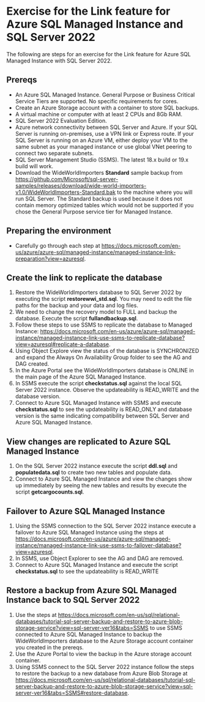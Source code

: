 # Exercise for the Link feature for Azure SQL Managed Instance and SQL Server 2022

The following are steps for an exercise for the Link feature for Azure SQL Managed Instance with SQL Server 2022.

## Prereqs

- An Azure SQL Managed Instance. General Purpose or Business Critical Service Tiers are supported. No specific requirements for cores.
- Create an Azure Storage account with a container to store SQL backups.
- A virtual machine or computer with at least 2 CPUs and 8Gb RAM.
- SQL Server 2022 Evaluation Edition.
- Azure network connectivity between SQL Server and Azure. If your SQL Server is running on-premises, use a VPN link or Express route. If your SQL Server is running on an Azure VM, either deploy your VM to the same subnet as your managed instance or use global VNet peering to connect two separate subnets.
- SQL Server Management Studio (SSMS). The latest 18.x build or 19.x build will work.
- Download the WideWorldImporters **Standard** sample backup from https://github.com/Microsoft/sql-server-samples/releases/download/wide-world-importers-v1.0/WideWorldImporters-Standard.bak to the machine where you will run SQL Server. The Standard backup is used because it does not contain memory optimized tables which would not be supported if you chose the General Purpose service tier for Managed Instance.

## Preparing the environment

- Carefully go through each step at https://docs.microsoft.com/en-us/azure/azure-sql/managed-instance/managed-instance-link-preparation?view=azuresql.

## Create the link to replicate the database

1. Restore the WideWorldImporters database to SQL Server 2022 by executing the script **restorewwi_std.sql**. You may need to edit the file paths for the backup and your data and log files.
2. We need to change the recovery model to FULL and backup the database. Execute the script **fullandbackup.sql**.
3. Follow these steps to use SSMS to replicate the database to Managed Instance: https://docs.microsoft.com/en-us/azure/azure-sql/managed-instance/managed-instance-link-use-ssms-to-replicate-database?view=azuresql#replicate-a-database.
4. Using Object Explore view the status of the database is SYNCHRONIZED and expand the Always On Availability Group folder to see the AG and DAG created.
5. In the Azure Portal see the WideWorldImporters database is ONLINE in the main page of the Azure SQL Managed Instance.
6. In SSMS execute the script **checkstatus.sql** against the local SQL Server 2022 instance. Observe the updateability is READ_WRITE and the database version.
7. Connect to Azure SQL Managed Instance with SSMS and execute **checkstatus.sql** to see the updateability is READ_ONLY and database version is the same indicating compatibility between SQL Server and Azure SQL Managed Instance.

## View changes are replicated to Azure SQL Managed Instance

1. On the SQL Server 2022 instance execute the script **ddl.sql** and **populatedata.sql** to create two new tables and populate data.
2. Connect to Azure SQL Managed Instance and view the changes show up immediately by seeing the new tables and results by execute the script **getcargocounts.sql**.

## Failover to Azure SQL Managed Instance

1. Using the SSMS connection to the SQL Server 2022 instance execute a failover to Azure SQL Managed Instance using the steps at https://docs.microsoft.com/en-us/azure/azure-sql/managed-instance/managed-instance-link-use-ssms-to-failover-database?view=azuresql.
2. In SSMS, use Object Explorer to see the AG and DAG are removed.
3. Connect to Azure SQL Managed Instance and execute the script **checkstatus.sql** to see the updateability is READ_WRITE

## Restore a backup from Azure SQL Managed Instance back to SQL Server 2022

1. Use the steps at https://docs.microsoft.com/en-us/sql/relational-databases/tutorial-sql-server-backup-and-restore-to-azure-blob-storage-service?view=sql-server-ver16&tabs=SSMS to use SSMS connected to Azure SQL Managed Instance to backup the WideWorldImporters database to the Azure Storage account container you created in the prereqs.
2. Use the Azure Portal to view the backup in the Azure storage account container.
3. Using SSMS connect to the SQL Server 2022 instance follow the steps to restore the backup to a new database from Azure Blob Storage at https://docs.microsoft.com/en-us/sql/relational-databases/tutorial-sql-server-backup-and-restore-to-azure-blob-storage-service?view=sql-server-ver16&tabs=SSMS#restore-database.
